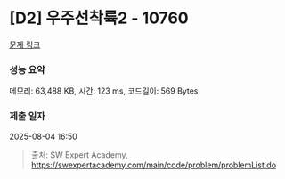 # [D2] 우주선착륙2 - 10760 

[문제 링크](https://swexpertacademy.com/main/code/problem/problemDetail.do?contestProbId=AXSHJueab1oDFAQT) 

### 성능 요약

메모리: 63,488 KB, 시간: 123 ms, 코드길이: 569 Bytes

### 제출 일자

2025-08-04 16:50



> 출처: SW Expert Academy, https://swexpertacademy.com/main/code/problem/problemList.do